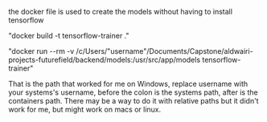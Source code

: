 the docker file is used to create the models without having to install tensorflow


"docker build -t tensorflow-trainer ."


"docker run --rm -v /c/Users/"username"/Documents/Capstone/aldwairi-projects-futurefield/backend/models:/usr/src/app/models tensorflow-trainer"


That is the path that worked for me on Windows, replace username with your systems's username, before the colon is the systems path, after is the containers path.
There may be a way to do it with relative paths but it didn't work for me, but might work on macs or linux.
